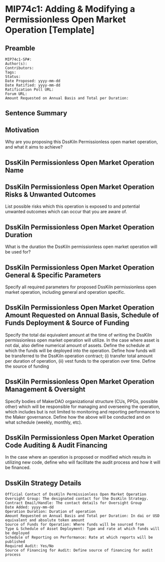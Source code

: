 # MIP74c1:  Adding & Modifying a Permissionless Open Market Operation [Template]

## Preamble

```
MIP74c1-SP#:
Author(s):
Contributors:
Tags: 
Status:
Date Proposed: yyyy-mm-dd
Date Ratified: yyyy-mm-dd
Ratification Poll URL: 
Forum URL:
Amount Requested on Annual Basis and Total per Duration: 
```

## Sentence Summary

## Motivation

Why are you proposing this DssKiln Permissionless open market operation, and what it aims to achieve?

## DssKiln Permissionless Open Market Operation Name

## DssKiln Permissionless Open Market Operation Risks & Unwanted Outcomes

List possible risks which this operation is exposed to and potential unwanted outcomes which can occur that you are aware of.

## DssKiln Permissionless Open Market Operation Duration

What is the duration the DssKiln permissionless open market operation will be used for?

## DssKiln Permissionless Open Market Operation General & Specific Parameters

Specify all required parameters for proposed DssKiln permissionless open market operation, including general and operation specific.

## DssKiln Permissionless Open Market Operation Amount Requested on Annual Basis, Schedule of Funds Deployment & Source of Funding

Specify the total dai equivalent amount at the time of writing the DssKiln permissionless open market operation will utilize. In the case where asset is not dai, also define numerical amount of assets.
Define the schedule at which the funds will be deployed into the operation.
Define how funds will be transferred to the DssKiln operation contract; (i) transfer total amount per duration of operation, (ii) vest funds to the operation over time.
Define the source of funding  

## DssKiln Permissionless Open Market Operation Management & Oversight

Specify bodies of MakerDAO organizational structure (CUs, PPGs, possible other) which will be responsible for managing and overseeing the operation, which includes but is not limited to monitoring and reporting performance to the Maker governance.
Define how the above will be conducted and on what schedule (weekly, monthly, etc).

## DssKiln Permissionless Open Market Operation Code Auditing & Audit Financing

In the case where an operation is proposed or modified which results in utilizing new code, define who will facilitate the audit process and how it will be financed.

## DssKiln Strategy Details

```
Official Contact of DssKiln Permissionless Open Market Operation Oversight Group: The designated contact for the DssKiln Strategy.
Contract Email/Handle: The contact details for Oversight Group
Date Added: yyyy-mm-dd
Operation Duration: Duration of operation
Amount Requested on Annual Basis and Total per Duration: In dai or USD equivalent and absolute token amount
Source of Funds for Operation: Where funds will be sourced from
Type & Schedule of Asset Deployment: Type and rate at which funds will be deployed 
Schedule of Reporting on Performance: Rate at which reports will be published
Required Audit: Yes/No
Source of Financing for Audit: Define source of financing for audit process
```
